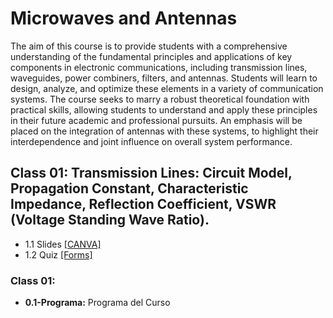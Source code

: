 # Microwaves and Antennas

The aim of this course is to provide students with a comprehensive understanding of the fundamental principles and applications of key components in electronic communications, including transmission lines, waveguides, power combiners, filters, and antennas. Students will learn to design, analyze, and optimize these elements in a variety of communication systems. The course seeks to marry a robust theoretical foundation with practical skills, allowing students to understand and apply these principles in their future academic and professional pursuits. An emphasis will be placed on the integration of antennas with these systems, to highlight their interdependence and joint influence on overall system performance.

## Class 01: Transmission Lines: Circuit Model, Propagation Constant, Characteristic Impedance, Reflection Coefficient, VSWR (Voltage Standing Wave Ratio).
* 1.1 Slides [[CANVA]](https://www.canva.com/design/DAFkV3v9o2A/Tx4vA9bg2zX5up8rwT9o6w/edit?utm_content=DAFkV3v9o2A&utm_campaign=designshare&utm_medium=link2&utm_source=sharebutton)
* 1.2 Quiz [[Forms]]()

### Class 01:
- **0.1-Programa:** Programa del Curso
